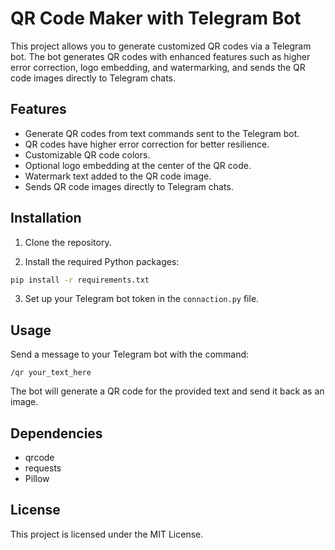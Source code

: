 # QR Code Maker with Telegram Bot

This project allows you to generate customized QR codes via a Telegram bot. The bot generates QR codes with enhanced features such as higher error correction, logo embedding, and watermarking, and sends the QR code images directly to Telegram chats.

## Features

- Generate QR codes from text commands sent to the Telegram bot.
- QR codes have higher error correction for better resilience.
- Customizable QR code colors.
- Optional logo embedding at the center of the QR code.
- Watermark text added to the QR code image.
- Sends QR code images directly to Telegram chats.

## Installation

1. Clone the repository.

2. Install the required Python packages:

```bash
pip install -r requirements.txt
```

3. Set up your Telegram bot token in the `connaction.py` file.

## Usage

Send a message to your Telegram bot with the command:

```
/qr your_text_here
```

The bot will generate a QR code for the provided text and send it back as an image.

## Dependencies

- qrcode
- requests
- Pillow

## License

This project is licensed under the MIT License.
